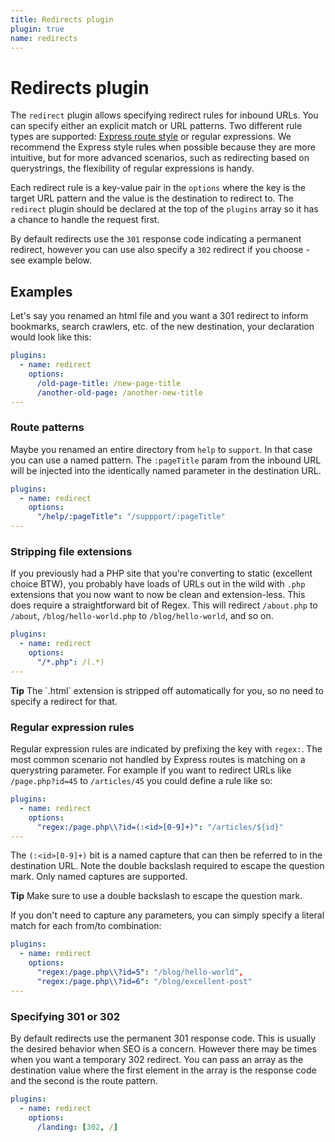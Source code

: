 ```yaml
---
title: Redirects plugin
plugin: true
name: redirects
---
```


# Redirects plugin

The `redirect` plugin allows specifying redirect rules for inbound URLs. You can specify either an explicit match or URL patterns. Two different rule types are supported: [Express route style](http://expressjs.com/en/guide/routing.html) or regular expressions. We recommend the Express style rules when possible because they are more intuitive, but for more advanced scenarios, such as redirecting based on querystrings, the flexibility of regular expressions is handy.

Each redirect rule is a key-value pair in the `options` where the key is the target URL pattern and the value is the destination to redirect to. The `redirect` plugin should be declared at the top of the `plugins` array so it has a chance to handle the request first.

By default redirects use the `301` response code indicating a permanent redirect, however you can use also specify a `302` redirect if you choose - see example below.

## Examples

Let's say you renamed an html file and you want a 301 redirect to inform bookmarks, search crawlers, etc. of the new destination, your declaration would look like this:

~~~yaml
plugins:
  - name: redirect
    options:
      /old-page-title: /new-page-title
      /another-old-page: /another-new-title
---
~~~

### Route patterns
Maybe you renamed an entire directory from `help` to `support`. In that case you can use a named pattern. The `:pageTitle` param from the inbound URL will be injected into the identically named parameter in the destination URL.

~~~yaml
plugins:
  - name: redirect
    options:
      "/help/:pageTitle": "/suppport/:pageTitle"
---
~~~

### Stripping file extensions

If you previously had a PHP site that you're converting to static (excellent choice BTW), you probably have loads of URLs out in the wild with `.php` extensions that you now want to now be clean and extension-less. This does require a straightforward bit of Regex. This will redirect `/about.php` to `/about`, `/blog/hello-world.php` to `/blog/hello-world`, and so on.

~~~yaml
plugins:
  - name: redirect
    options:
      "/*.php": /(.*)
---
~~~

<div class="alert warning" markdown="1">
  <strong>Tip</strong> The `.html` extension is stripped off automatically for you, so no need to specify a redirect for that.
</div>

### Regular expression rules
Regular expression rules are indicated by prefixing the key with `regex:`. The most common scenario not handled by Express routes is matching on a querystring parameter. For example if you want to redirect URLs like `/page.php?id=45` to `/articles/45` you could define a rule like so:

~~~yaml
plugins:
  - name: redirect
    options:
      "regex:/page.php\\?id=(:<id>[0-9]+)": "/articles/${id}"
---
~~~

The `(:<id>[0-9]+)` bit is a named capture that can then be referred to in the destination URL. Note the double backslash required to escape the question mark. Only named captures are supported.

<div class="alert warning" markdown="1">
<strong>Tip</strong> Make sure to use a double backslash to escape the question mark.
</div>

If you don't need to capture any parameters, you can simply specify a literal match for each from/to combination:

~~~yaml
plugins:
  - name: redirect
    options:
      "regex:/page.php\\?id=5": "/blog/hello-world",
      "regex:/page.php\\?id=6": "/blog/excellent-post"
---
~~~

### Specifying 301 or 302
By default redirects use the permanent 301 response code. This is usually the desired behavior when SEO is a concern. However there may be times when you want a temporary 302 redirect. You can pass an array as the destination value where the first element in the array is the response code and the second is the route pattern.

~~~yaml
plugins:
  - name: redirect
    options:
      /landing: [302, /]
~~~
